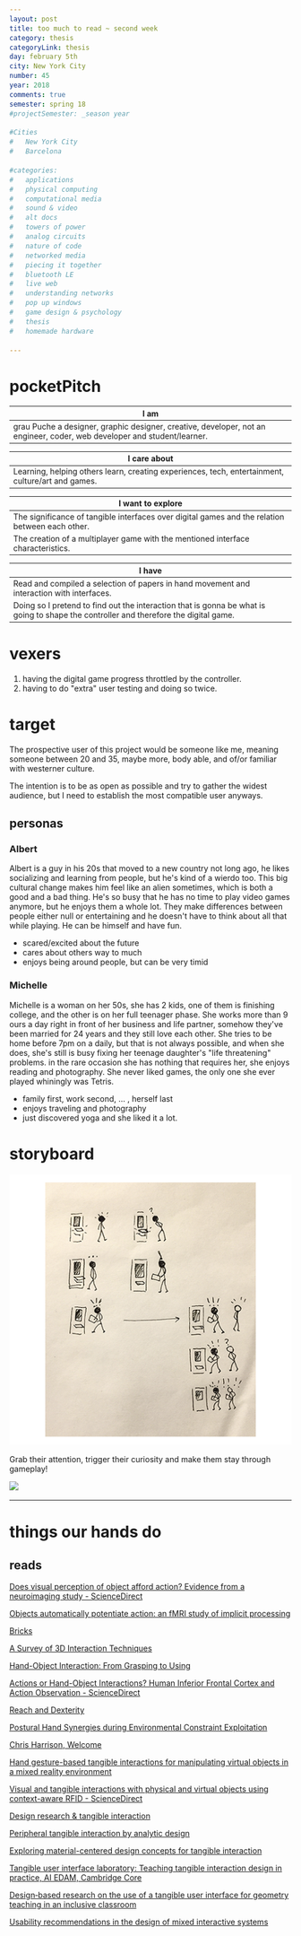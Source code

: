 ```yaml
---
layout: post
title: too much to read ~ second week
category: thesis
categoryLink: thesis
day: february 5th
city: New York City
number: 45
year: 2018
comments: true
semester: spring 18
#projectSemester: _season year

#Cities
#	New York City
#	Barcelona

#categories:
#	applications
#	physical computing 
#	computational media 
#	sound & video 
#	alt docs
#	towers of power 
#	analog circuits 
#	nature of code
#	networked media
#	piecing it together
#	bluetooth LE
#	live web
#	understanding networks
#	pop up windows
#	game design & psychology
#	thesis
#	homemade hardware

---
```

# pocketPitch

|I am|
|-|
|grau Puche a designer, graphic designer, creative, developer, not an engineer, coder, web developer and student/learner.|

|I care about|
|-|
|Learning, helping others learn, creating experiences, tech, entertainment, culture/art and games.|

|I want to explore|
|-|
|The significance of tangible interfaces over digital games and the relation between each other.|
|The creation of a multiplayer game with the mentioned interface characteristics.|

|I have|
|-|
|Read and compiled a selection of papers in hand movement and interaction with interfaces.|
|Doing so I pretend to find out the interaction that is gonna be what is going to shape the controller and therefore the digital game.|

# vexers

1. having the digital game progress throttled by the controller.
1. having to do "extra" user testing and doing so twice.

# target

The prospective user of this project would be someone like me, meaning someone between 20 and 35, maybe more, body able, and of/or familiar with westerner culture. 

The intention is to be as open as possible and try to gather the widest audience, but I need to establish the most compatible user anyways.

## personas

### Albert

Albert is a guy in his 20s that moved to a new country not long ago, he likes socializing and learning from people, but he's kind of a wierdo too. This big cultural change makes him feel like an alien sometimes, which is both a good and a bad thing. He's so busy that he has no time to play video games anymore, but he enjoys them a whole lot. They make differences between people either null or entertaining and he doesn't have to think about all that while playing. He can be himself and have fun.

  - scared/excited about the future
  - cares about others way to much
  - enjoys being around people, but can be very timid

### Michelle

Michelle is a woman on her 50s, she has 2 kids, one of them is finishing college, and the other is on her full teenager phase. She works more than 9 ours a day right in front of her business and life partner, somehow they've been married for 24 years and they still love each other. She tries to be home before 7pm on a daily, but that is not always possible, and when she does, she's still is busy fixing her teenage daughter's "life threatening" problems. in the rare occasion she has nothing that requires her, she enjoys reading and photography. She never liked games, the only one she ever played whiningly was Tetris.

  - family first, work second, ... , herself last
  - enjoys traveling and photography
  - just discovered yoga and she liked it a lot.

# storyboard

![image alt text](/img/thumnailsBlog/45_2.png)

Grab their attention, trigger their curiosity and make them stay through gameplay!

![](https://static.notion-static.com/a8ebd7ac-0472-4e05-a2de-c3d82fd1e9c4/45_3.png)

---

# things our hands do

## reads

[Does visual perception of object afford action? Evidence from a neuroimaging study - ScienceDirect](https://www.sciencedirect.com/science/article/pii/S0028393201000896)

[Objects automatically potentiate action: an fMRI study of implicit processing](http://onlinelibrary.wiley.com/doi/10.1046/j.1460-9568.2003.02695.x/full)

[Bricks](https://dl.acm.org/citation.cfm?id=223964)

[A Survey of 3D Interaction Techniques](http://onlinelibrary.wiley.com/doi/10.1111/1467-8659.00194/full)

[Hand-Object Interaction: From Grasping to Using](https://link.springer.com/chapter/10.1007/978-3-319-07230-2_11)

[Actions or Hand-Object Interactions? Human Inferior Frontal Cortex and Action Observation - ScienceDirect](https://www.sciencedirect.com/science/article/pii/S0896627303005245#FIG1)

[](https://hal.archives-ouvertes.fr/hal-01141919/document)

[](http://sandeepjagtap.com/researchpaper.pdf)

[Reach and Dexterity](http://www.inclusivedesigntoolkit.com/UCdex/dex.html)

[Postural Hand Synergies during Environmental Constraint Exploitation](https://www.frontiersin.org/articles/10.3389/fnbot.2017.00041/full)

[Chris Harrison, Welcome](http://www.chrisharrison.net/index.php/Research/Welcome)

[Hand gesture-based tangible interactions for manipulating virtual objects in a mixed reality environment](https://link.springer.com/article/10.1007/s00170-010-2671-x#enumeration)

[Visual and tangible interactions with physical and virtual objects using context-aware RFID - ScienceDirect](https://www.sciencedirect.com/science/article/pii/S0957417409009774)

[Design research & tangible interaction](https://dl.acm.org/citation.cfm?id=1226993)

[Peripheral tangible interaction by analytic design](https://dl.acm.org/citation.cfm?id=1517687)

[Exploring material-centered design concepts for tangible interaction](https://dl.acm.org/citation.cfm?id=2223666)

[Tangible user interface laboratory: Teaching tangible interaction design in practice, AI EDAM, Cambridge Core](https://www.cambridge.org/core/journals/ai-edam/article/tangible-user-interface-laboratory-teaching-tangible-interaction-design-in-practice/7C66019F7C3A57841665731D5520C95D)

[](http://journal.acs.org.au/index.php/ajis/article/view/123)

[Design‐based research on the use of a tangible user interface for geometry teaching in an inclusive classroom](http://onlinelibrary.wiley.com/doi/10.1111/j.1467-8535.2012.01341.x/full)

[Usability recommendations in the design of mixed interactive systems](https://dl.acm.org/citation.cfm?id=1570475)